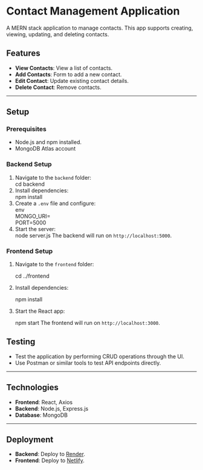 ﻿# Contact Management Application

A MERN stack application to manage contacts. This app supports creating, viewing, updating, and deleting contacts.

## Features

- **View Contacts**: View a list of contacts.
- **Add Contacts**: Form to add a new contact.
- **Edit Contact**: Update existing contact details.
- **Delete Contact**: Remove contacts.

---

## Setup

### Prerequisites

- Node.js and npm installed.
- MongoDB Atlas account

### Backend Setup

1. Navigate to the `backend` folder:  
   cd backend
2. Install dependencies:  
   npm install
3. Create a `.env` file and configure:  
    env  
   MONGO_URI=<Your MongoDB Connection String>  
   PORT=5000
4. Start the server:  
    node server.js
   The backend will run on `http://localhost:5000`.

### Frontend Setup

1. Navigate to the `frontend` folder:

   cd ../frontend

2. Install dependencies:

    npm install
3. Start the React app:

   npm start
   The frontend will run on `http://localhost:3000`.

## Testing

- Test the application by performing CRUD operations through the UI.
- Use Postman or similar tools to test API endpoints directly.

---

## Technologies

- **Frontend**: React, Axios
- **Backend**: Node.js, Express.js
- **Database**: MongoDB

---

## Deployment

- **Backend**: Deploy to [Render](https://render.com/).
- **Frontend**: Deploy to [Netlify](https://www.netlify.com/).
